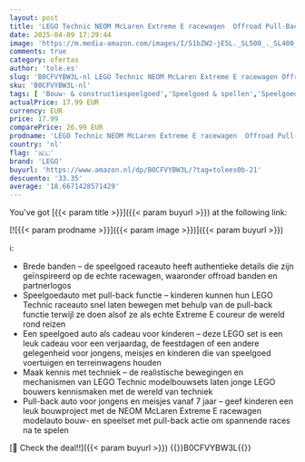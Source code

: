 ```yaml
---
layout: post
title: 'LEGO Technic NEOM McLaren Extreme E racewagen  Offroad Pull-Back Speelgoed Auto  Voertuig voor Kinderen  Cadeau voor Jongens en Meisjes vanaf 7 jaar 42166'
date: 2025-04-09 17:29:44
image: 'https://m.media-amazon.com/images/I/51bZW2-jE5L._SL500_._SL400_.jpg'
comments: true
category: ofertas
author: 'tole.es'
slug: 'B0CFVYBW3L-nl LEGO Technic NEOM McLaren Extreme E racewagen Offroad...'
sku: 'B0CFVYBW3L-nl'
tags: [ 'Bouw- & constructiespeelgoed','Speelgoed & spellen','Speelgoedbouwsets','lego','🇳🇱', ]
actualPrice: 17.99 EUR
currency: EUR
price: 17.99
comparePrice: 26.99 EUR
prodname: 'LEGO Technic NEOM McLaren Extreme E racewagen  Offroad Pull-Back Speelgoed Auto  Voertuig voor Kinderen  Cadeau voor Jongens en Meisjes vanaf 7 jaar 42166'
country: 'nl'
flag: '🇳🇱'
brand: 'LEGO'
buyurl: 'https://www.amazon.nl/dp/B0CFVYBW3L/?tag=tolees0b-21'
descuento: '33.35'
average: '18.6671428571429'
---
```


You've got [{{< param title >}}]({{< param buyurl >}}) at the following link:

[![{{< param prodname >}}]({{< param image >}})]({{< param buyurl >}})

ℹ️:

- Brede banden – de speelgoed raceauto heeft authentieke details die zijn geïnspireerd op de echte racewagen, waaronder offroad banden en partnerlogos
- Speelgoedauto met pull-back functie – kinderen kunnen hun LEGO Technic raceauto snel laten bewegen met behulp van de pull-back functie terwijl ze doen alsof ze als echte Extreme E coureur de wereld rond reizen
- Een speelgoed auto als cadeau voor kinderen – deze LEGO set is een leuk cadeau voor een verjaardag, de feestdagen of een andere gelegenheid voor jongens, meisjes en kinderen die van speelgoed voertuigen en terreinwagens houden
- Maak kennis met techniek – de realistische bewegingen en mechanismen van LEGO Technic modelbouwsets laten jonge LEGO bouwers kennismaken met de wereld van techniek
- Pull-back auto voor jongens en meisjes vanaf 7 jaar – geef kinderen een leuk bouwproject met de NEOM McLaren Extreme E racewagen modelauto bouw- en speelset met pull-back actie om spannende races na te spelen

[🛒 Check the deal!!]({{< param buyurl >}})
{{<world>}}B0CFVYBW3L{{</world>}}
